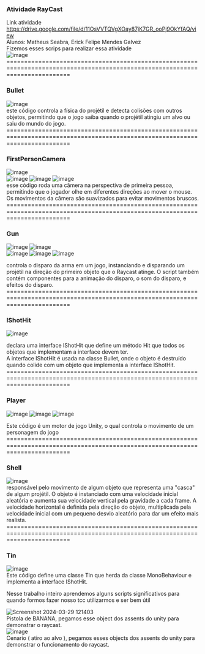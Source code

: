 ### Atividade RayCast
  Link atividade https://drive.google.com/file/d/11OsVVTQVgXOay87jK7GR_ooPj9OkYfAQ/view<br>
  Alunos: Matheus Seabra, Erick Felipe Mendes Galvez<br>
  Fizemos esses  scrips para realizar essa atividade<br>
  ![image](https://github.com/MatheusSeabra/rayquest/assets/101134295/e2336948-d629-42e3-a3a7-69b198059c9b)<br>
==============================================================================================================================<br>
  ### Bullet<br>
  ![image](https://github.com/MatheusSeabra/rayquest/assets/101134295/0e9f2e5c-ca09-400b-b8db-4d810a9a347f)<BR>
este código controla a física do projétil e detecta colisões com outros objetos, permitindo que o jogo saiba quando o projétil atingiu um alvo ou saiu do mundo do jogo.<br>
==============================================================================================================================<br>
### FirstPersonCamera<br>
![image](https://github.com/MatheusSeabra/rayquest/assets/101134295/e02c151c-a0bc-4f61-b0b5-9a94ce44092f)<br>
![image](https://github.com/MatheusSeabra/rayquest/assets/101134295/024e9ab6-c9ea-4069-a53c-bd5f6c8ae5c9)
![image](https://github.com/MatheusSeabra/rayquest/assets/101134295/29324553-d767-41af-a2fb-b0cd80f6fe1d)
![image](https://github.com/MatheusSeabra/rayquest/assets/101134295/ad587006-5054-47fc-a0c9-9b72a99db35f)<br>
esse código roda uma câmera na perspectiva de primeira pessoa, permitindo que o jogador olhe em diferentes direções ao mover o mouse. Os movimentos da câmera são suavizados para evitar movimentos bruscos.<br>
==============================================================================================================================<br>
### Gun<br>
![image](https://github.com/MatheusSeabra/rayquest/assets/101134295/515ad52c-4078-40da-8d40-a1b07b892d9c)
![image](https://github.com/MatheusSeabra/rayquest/assets/101134295/48673b42-86a8-478e-bdda-640de46b4371)<br>
![image](https://github.com/MatheusSeabra/rayquest/assets/101134295/1176163f-c479-4929-a00c-07f44a9e2fb0)
![image](https://github.com/MatheusSeabra/rayquest/assets/101134295/a6c3f953-c076-4407-946f-edd0df3eccf0)
![image](https://github.com/MatheusSeabra/rayquest/assets/101134295/d2cd107b-858d-4e4e-a7ea-1503b9d98489)<br>

controla o disparo da arma em um jogo, instanciando e disparando um projétil na direção do primeiro objeto que o Raycast atinge. O script também contém componentes para a animação do disparo, o som do disparo, e efeitos do disparo.<br>
==============================================================================================================================<br>
### IShotHit<br>
![image](https://github.com/MatheusSeabra/rayquest/assets/101134295/0b11e6fc-ff11-4d1a-ba25-11acd6985f42)<br>

declara uma interface IShotHit que define um método Hit que todos os objetos que implementam a interface devem ter.<br>
A interface IShotHit é usada na classe Bullet, onde o objeto é destruído quando colide com um objeto que implementa a interface IShotHit.<br>
==============================================================================================================================<br>
### Player<br>
![image](https://github.com/MatheusSeabra/rayquest/assets/101134295/c8dd5a28-4e00-4aa3-9866-7a15804e77ef)
![image](https://github.com/MatheusSeabra/rayquest/assets/101134295/c4cfc933-93b9-4c7b-8af4-e6f5fdac1086)
![image](https://github.com/MatheusSeabra/rayquest/assets/101134295/d7c8b4f4-39e8-45a2-af73-80086f998c2c)<br>

Este código é um motor de jogo Unity, o qual controla o movimento de um personagem do jogo<br>
==============================================================================================================================<br>
### Shell<br>
![image](https://github.com/MatheusSeabra/rayquest/assets/101134295/1373ac11-0950-49d9-aebd-abecc1ff0816)<br>
responsável pelo movimento de algum objeto que representa uma "casca" de algum projétil. O objeto é instanciado com uma velocidade inicial aleatória e aumenta sua velocidade vertical pela gravidade a cada frame. A velocidade horizontal é definida pela direção do objeto, multiplicada pela velocidade inicial com um pequeno desvio aleatório para dar um efeito mais realista.<br>
==============================================================================================================================<br>
### Tin<br>
![image](https://github.com/MatheusSeabra/rayquest/assets/101134295/f1bacbcd-7d5d-4b39-9f4e-716493ea519e)<br>
Este código define uma classe Tin que herda da classe MonoBehaviour e implementa a interface IShotHit.<br>

Nesse trabalho inteiro aprendemos alguns scripts significativos para quando formos fazer nosso tcc utilizarmos e ser bem útil

![Screenshot 2024-03-29 121403](https://github.com/MatheusSeabra/rayquest/assets/101134295/db8f4563-d9db-4b6e-8175-642e0b5e9ac8)<br>
Pistola de BANANA, pegamos esse object dos assents do unity para demonstrar o raycast. <br>
![image](https://github.com/MatheusSeabra/rayquest/assets/101134295/20c60379-b667-412f-8f45-620b7dddf537)<br>
Cenario ( atiro ao alvo ), pegamos esses objects dos assents do unity para demonstrar o funcionamento do raycast.
